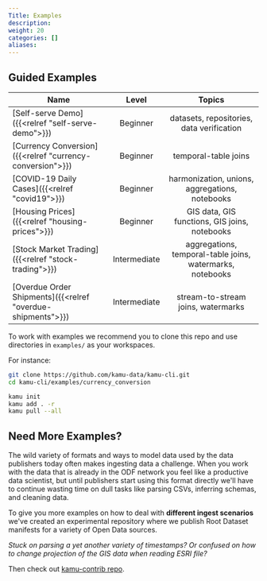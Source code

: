 ```yaml
---
Title: Examples
description:
weight: 20
categories: []
aliases:
---
```


## Guided Examples

| Name                                                        |    Level     |                          Topics                           |
| ----------------------------------------------------------- | :----------: | :-------------------------------------------------------: |
| [Self-serve Demo]({{<relref "self-serve-demo">}})           |   Beginner   |         datasets, repositories, data verification         |
| [Currency Conversion]({{<relref "currency-conversion">}})   |   Beginner   |                   temporal-table joins                    |
| [COVID-19 Daily Cases]({{<relref "covid19">}})              |   Beginner   |      harmonization, unions, aggregations, notebooks       |
| [Housing Prices]({{<relref "housing-prices">}})             |   Beginner   |       GIS data, GIS functions, GIS joins, notebooks       |
| [Stock Market Trading]({{<relref "stock-trading">}})        | Intermediate | aggregations, temporal-table joins, watermarks, notebooks |
| [Overdue Order Shipments]({{<relref "overdue-shipments">}}) | Intermediate |            stream-to-stream joins, watermarks             |

To work with examples we recommend you to clone this repo and use directories in `examples/` as your workspaces. 

For instance:

```bash
git clone https://github.com/kamu-data/kamu-cli.git
cd kamu-cli/examples/currency_conversion

kamu init
kamu add . -r
kamu pull --all
```

## Need More Examples?

The wild variety of formats and ways to model data used by the data publishers today often makes ingesting data a challenge. When you work with the data that is already in the ODF network you feel like a productive data scientist, but until publishers start using this format directly we'll have to continue wasting time on dull tasks like parsing CSVs, inferring schemas, and cleaning data.

To give you more examples on how to deal with **different ingest scenarios** we've created an experimental repository where we publish Root Dataset manifests for a variety of Open Data sources.

*Stuck on parsing a yet another variety of timestamps? Or confused on how to change projection of the GIS data when reading ESRI file?* 

Then check out [kamu-contrib repo](https://github.com/kamu-data/kamu-contrib).
